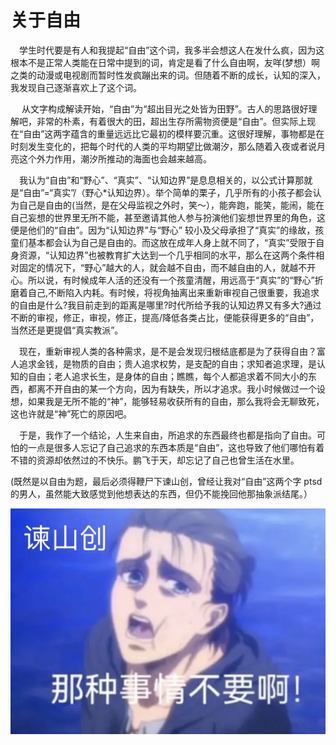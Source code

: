 # 关于自由

&ensp;&ensp;学生时代要是有人和我提起“自由”这个词，我多半会想这人在发什么疯，因为这根本不是正常人类能在日常中提到的词，肯定是看了什么自由啊，友咩(梦想）啊之类的动漫或电视剧而暂时性发疯蹦出来的词。但随着不断的成长，认知的深入，我发现自己逐渐喜欢上了这个词。<br>

 &ensp;&ensp; 从文字构成解读开始，“自由”为“超出目光之处皆为田野”。古人的思路很好理解吧，非常的朴素，有着很大的田，超出生存所需物资便是“自由”。但实际上现在“自由”这两字蕴含的重量远远比它最初的模样要沉重。这很好理解，事物都是在时刻发生变化的，把每个时代的人类的平均期望比做潮汐，那么随着入夜或者说月亮这个外力作用，潮汐所推动的海面也会越来越高。<br>

&ensp;&ensp;我认为“自由”和“野心”、“真实”、“认知边界”是息息相关的，以公式计算那就是“自由”=“真实”/（野心*认知边界）。举个简单的栗子，几乎所有的小孩子都会认为自己是自由的(当然，是在父母监视之外时，笑～），能奔跑，能笑，能闹，能在自己妄想的世界里无所不能，甚至邀请其他人参与扮演他们妄想世界里的角色，这便是他们的“自由”。因为“认知边界”与“野心” 较小及父母承担了“真实”的缘故，孩童们基本都会认为自己是自由的。而这放在成年人身上就不同了，“真实”受限于自身资源，“认知边界”也被教育扩大达到一个几乎相同的水平，那么在这两个条件相对固定的情况下，“野心”越大的人，就会越不自由，而不越自由的人，就越不开心。所以说，有时候成年人活的还没有一个孩童清醒，用远高于“真实”的“野心”折磨着自己,不断陷入内耗。有时候，将视角抽离出来重新审视自己很重要，我追求的自由是什么?我目前走到的距离是哪里?时代所给予我的认知边界又有多大?通过不断的审视，修正，审视，修正，提高/降低各类占比，便能获得更多的“自由”，当然还是更提倡“真实教派”。<br>

&ensp;&ensp;现在，重新审视人类的各种需求，是不是会发现归根结底都是为了获得自由？富人追求金钱，是物质的自由；贵人追求权势，是支配的自由；求知者追求理，是认知的自由；老人追求长生，是身体的自由；瞧瞧，每个人都追求着不同大小的东西，都离不开自由的某一个方向，因为有缺失，所以才追求。我小时候做过一个设想，如果我是无所不能的“神”，能够轻易收获所有的自由，那么我将会无聊致死，这也许就是“神”死亡的原因吧。

&ensp;&ensp;于是，我作了一个结论，人生来自由，所追求的东西最终也都是指向了自由。可怕的一点是很多人忘记了自己追求的东西本质是“自由”，这也导致了他们哪怕有着不错的资源却依然过的不快乐。鹏飞于天，却忘记了自己也曾生活在水里。<br>

(既然是以自由为题，最后必须得鞭尸下谏山创，曾经让我对“自由”这两个字 ptsd 的男人，虽然能大致感觉到他想表达的东西，但仍不能挽回他那抽象派结尾。）
<br>

![alt text](image.png)
